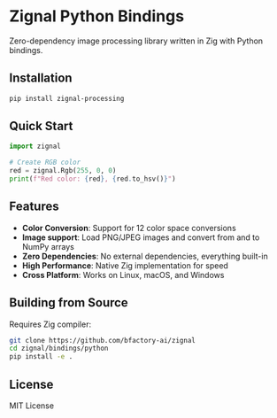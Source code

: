 # Zignal Python Bindings

Zero-dependency image processing library written in Zig with Python bindings.

## Installation

```bash
pip install zignal-processing
```

## Quick Start

```python
import zignal

# Create RGB color
red = zignal.Rgb(255, 0, 0)
print(f"Red color: {red}, {red.to_hsv()}")
```

## Features

- **Color Conversion**: Support for 12 color space conversions
- **Image support**: Load PNG/JPEG images and convert from and to NumPy arrays
- **Zero Dependencies**: No external dependencies, everything built-in
- **High Performance**: Native Zig implementation for speed
- **Cross Platform**: Works on Linux, macOS, and Windows

## Building from Source

Requires Zig compiler:

```bash
git clone https://github.com/bfactory-ai/zignal
cd zignal/bindings/python
pip install -e .
```

## License

MIT License
